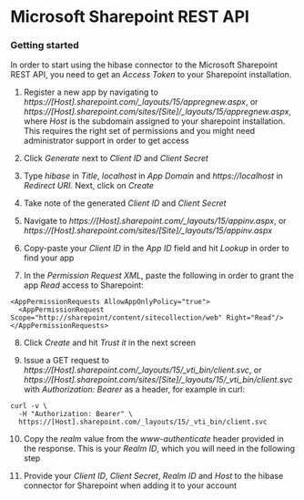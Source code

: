 # Microsoft Sharepoint REST API

### Getting started

In order to start using the hibase connector to the Microsoft Sharepoint REST API, you need to get an *Access Token* to your Sharepoint installation.

1. Register a new app by navigating to *https://[Host].sharepoint.com/_layouts/15/appregnew.aspx*, or *https://[Host].sharepoint.com/sites/[Site]/_layouts/15/appregnew.aspx*, where *Host* is the subdomain assigned to your sharepoint installation. This requires the right set of permissions and you might need administrator support in order to get access

2. Click *Generate* next to *Client ID* and *Client Secret*

3. Type *hibase* in *Title*, *localhost* in *App Domain* and *https://localhost* in *Redirect URI*. Next, click on *Create*

4. Take note of the generated *Client ID* and *Client Secret*

5. Navigate to *https://[Host].sharepoint.com/_layouts/15/appinv.aspx*, or *https://[Host].sharepoint.com/sites/[Site]/_layouts/15/appinv.aspx*

6. Copy-paste your *Client ID* in the *App ID* field and hit *Lookup* in order to find your app

7. In the *Permission Request XML*, paste the following in order to grant the app *Read* access to Sharepoint:

```
<AppPermissionRequests AllowAppOnlyPolicy="true">
  <AppPermissionRequest Scope="http://sharepoint/content/sitecollection/web" Right="Read"/>
</AppPermissionRequests>
```

8. Click *Create* and hit *Trust it* in the next screen

9. Issue a GET request to *https://[Host].sharepoint.com/_layouts/15/_vti_bin/client.svc*, or *https://[Host].sharepoint.com/sites/[Site]/_layouts/15/_vti_bin/client.svc* with *Authorization: Bearer* as a header, for example in curl:

```
curl -v \
  -H "Authorization: Bearer" \
  https://[Host].sharepoint.com/_layouts/15/_vti_bin/client.svc
```

10. Copy the *realm* value from the *www-authenticate* header provided in the response. This is your *Realm ID*, which you will need in the following step

11. Provide your *Client ID*, *Client Secret*, *Realm ID* and *Host* to the hibase connector for Sharepoint when adding it to your account
